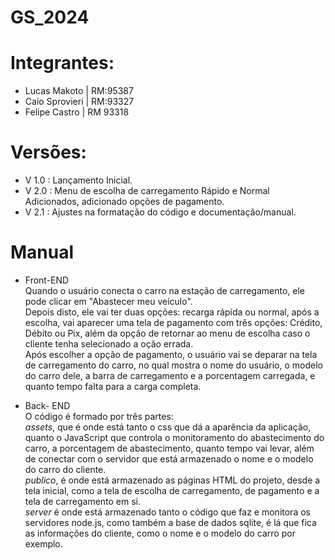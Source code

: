 # GS_2024

# Integrantes:
  * Lucas Makoto   | RM:95387
  * Caio Sprovieri | RM:93327
  * Felipe Castro  | RM 93318
# Versões:
* V 1.0 : Lançamento Inicial.
* V 2.0 : Menu de escolha de carregamento Rápido e Normal Adicionados, adicionado opções de pagamento.
* V 2.1 : Ajustes na formatação do código e documentação/manual.

# Manual
* Front-END<br> 
Quando o usuário conecta o carro na estação de carregamento, ele pode clicar em "Abastecer meu veículo".<br> 
Depois disto, ele vai ter duas opções: recarga rápida ou normal, após a escolha, vai aparecer uma tela de pagamento com três opções: Crédito, Débito ou Pix, além da opção de retornar ao menu de escolha caso o cliente tenha selecionado a oção errada.<br>
Após escolher a opção de pagamento, o usuário vai se deparar na tela de carregamento do carro, no qual mostra o nome do usuário, o modelo do carro dele, a barra de carregamento e a porcentagem carregada, e quanto tempo falta para a carga completa.

* Back- END<br> 
O código é formado por três partes:<br> 
*assets*, que é onde está tanto o css que dá a aparência da aplicação, quanto o JavaScript que controla o monitoramento do abastecimento do carro, a porcentagem de abastecimento, quanto tempo vai levar, além de conectar com o servidor que está armazenado o nome e o modelo do carro do cliente.<br>
*publico*, é onde está armazenado as páginas HTML do projeto, desde a tela inicial, como a tela de escolha de carregamento, de pagamento e a tela de carregamento em si.<br>
*server* é onde está armazenado tanto o código que faz e monitora os servidores node.js, como também a base de dados sqlite, é lá que fica as informações do cliente, como o nome e o modelo do carro por exemplo.
